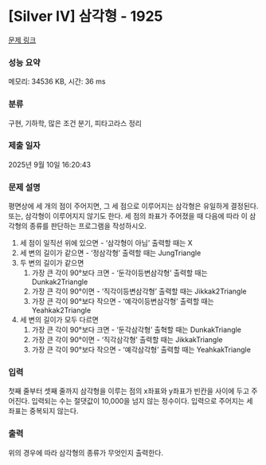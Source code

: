 # [Silver IV] 삼각형 - 1925 

[문제 링크](https://www.acmicpc.net/problem/1925) 

### 성능 요약

메모리: 34536 KB, 시간: 36 ms

### 분류

구현, 기하학, 많은 조건 분기, 피타고라스 정리

### 제출 일자

2025년 9월 10일 16:20:43

### 문제 설명

<p>평면상에 세 개의 점이 주어지면, 그 세 점으로 이루어지는 삼각형은 유일하게 결정된다. 또는, 삼각형이 이루어지지 않기도 한다. 세 점의 좌표가 주어졌을 때 다음에 따라 이 삼각형의 종류를 판단하는 프로그램을 작성하시오.</p>

<ol>
	<li>세 점이 일직선 위에 있으면 - ‘삼각형이 아님’  출력할 때는 X</li>
	<li>세 변의 길이가 같으면 - ‘정삼각형’ 출력할 때는 JungTriangle</li>
	<li>두 변의 길이가 같으면
	<ol>
		<li>가장 큰 각이 90°보다 크면 - ‘둔각이등변삼각형’ 출력할 때는 Dunkak2Triangle</li>
		<li>가장 큰 각이 90°이면 - ‘직각이등변삼각형’ 출력할 때는 Jikkak2Triangle</li>
		<li>가장 큰 각이 90°보다 작으면 - ‘예각이등변삼각형’ 출력할 때는 Yeahkak2Triangle</li>
	</ol>
	</li>
	<li>세 변의 길이가 모두 다르면
	<ol>
		<li>가장 큰 각이 90°보다 크면 - ‘둔각삼각형’ 출혁할 때는 DunkakTriangle</li>
		<li>가장 큰 각이 90°이면 - ‘직각삼각형’ 출력할 때는 JikkakTriangle</li>
		<li>가장 큰 각이 90°보다 작으면 - ‘예각삼각형’ 출력할 때는 YeahkakTriangle</li>
	</ol>
	</li>
</ol>

### 입력 

 <p>첫째 줄부터 셋째 줄까지 삼각형을 이루는 점의 x좌표와 y좌표가 빈칸을 사이에 두고 주어진다. 입력되는 수는 절댓값이 10,000을 넘지 않는 정수이다. 입력으로 주어지는 세 좌표는 중복되지 않는다.</p>

### 출력 

 <p>위의 경우에 따라 삼각형의 종류가 무엇인지 출력한다.</p>

